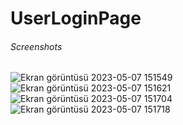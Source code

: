 # UserLoginPage
###### Screenshots


![Ekran görüntüsü 2023-05-07 151549](https://user-images.githubusercontent.com/124889809/236676995-d1b7153b-4464-45fc-9612-7a80829af824.png)
![Ekran görüntüsü 2023-05-07 151621](https://user-images.githubusercontent.com/124889809/236677003-18bd5d77-7cbb-462e-9a0a-9bf8a09e504a.png)
![Ekran görüntüsü 2023-05-07 151704](https://user-images.githubusercontent.com/124889809/236677006-b3b45d14-4be9-4599-8fdb-9be195cac078.png)
![Ekran görüntüsü 2023-05-07 151718](https://user-images.githubusercontent.com/124889809/236677016-c30ea4f8-fdd6-4510-beaa-e01b86cf385b.png)
